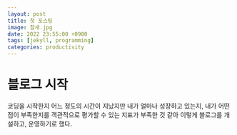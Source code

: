 ```yaml
---
layout: post
title: 첫 포스팅
image: 참새.jpg
date: 2022 23:55:00 +0900
tags: [jekyll, programming]
categories: productivity
---
```

# 블로그 시작
코딩을 시작한지 어느 정도의 시간이 지났지만 내가 얼마나 성장하고 있는지, 내가 어떤 점이 부족한지를 객관적으로 평가할 수 있는 지표가 부족한 것 같아 이렇게 블로그를 개설하고, 운영하기로 했다. 




